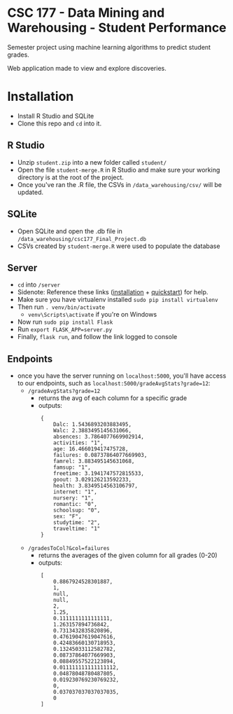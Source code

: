 # CSC 177 - Data Mining and Warehousing - Student Performance
Semester project using machine learning algorithms to predict student grades.

Web application made to view and explore discoveries.

# Installation
- Install R Studio and SQLite
- Clone this repo and `cd` into it.

## R Studio
- Unzip `student.zip` into a new folder called `student/`
- Open the file `student-merge.R` in R Studio and make sure your working directory is at the root of the project.
- Once you've ran the .R file, the CSVs in `/data_warehousing/csv/` will be updated.

## SQLite
- Open SQLite and open the .db file in `/data_warehousing/csc177_Final_Project.db`
- CSVs created by `student-merge.R` were used to populate the database

## Server
- `cd` into `/server`
- Sidenote: Reference these links ([installation](http://flask.pocoo.org/docs/0.12/installation/#installation) + [quickstart](http://flask.pocoo.org/docs/0.12/quickstart/)) for help.
- Make sure you have virtualenv installed `sudo pip install virtualenv`
- Then run `. venv/bin/activate`
	- `venv\Scripts\activate` if you're on Windows
- Now run `sudo pip install Flask`
- Run `export FLASK_APP=server.py`
- Finally, `flask run`, and follow the link logged to console

## Endpoints
- once you have the server running on `localhost:5000`, you'll have access to our endpoints, such as `localhost:5000/gradeAvgStats?grade=12`:
	- `/gradeAvgStats?grade=12`
		- returns the avg of each column for a specific grade
		- outputs:
		```
			{
				Dalc: 1.5436893203883495,
				Walc: 2.3883495145631066,
				absences: 3.7864077669902914,
				activities: "1",
				age: 16.466019417475728,
				failures: 0.08737864077669903,
				famrel: 3.883495145631068,
				famsup: "1",
				freetime: 3.1941747572815533,
				goout: 3.029126213592233,
				health: 3.8349514563106797,
				internet: "1",
				nursery: "1",
				romantic: "0",
				schoolsup: "0",
				sex: "F",
				studytime: "2",
				traveltime: "1"
			}
		```
	- `/gradesToCol?&col=failures`
		- returns the averages of the given column for all grades (0-20)
		- outputs:
		```
			[
				0.8867924528301887,
				1,
				null,
				null,
				2,
				1.25,
				0.1111111111111111,
				1.263157894736842,
				0.7313432835820896,
				0.47619047619047616,
				0.42483660130718953,
				0.13245033112582782,
				0.08737864077669903,
				0.08849557522123894,
				0.011111111111111112,
				0.04878048780487805,
				0.019230769230769232,
				0,
				0.037037037037037035,
				0
			]
		```